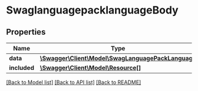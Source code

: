 # SwaglanguagepacklanguageBody

## Properties
Name | Type | Description | Notes
------------ | ------------- | ------------- | -------------
**data** | [**\Swagger\Client\Model\SwagLanguagePackLanguage**](SwagLanguagePackLanguage.md) |  | [optional] 
**included** | [**\Swagger\Client\Model\Resource[]**](Resource.md) |  | [optional] 

[[Back to Model list]](../../README.md#documentation-for-models) [[Back to API list]](../../README.md#documentation-for-api-endpoints) [[Back to README]](../../README.md)

